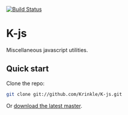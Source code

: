 [![Build Status](https://travis-ci.org/Krinkle/K-js.svg?branch=master)](https://travis-ci.org/Krinkle/K-js)
# K-js

Miscellaneous javascript utilities.

## Quick start

Clone the repo:
```bash
git clone git://github.com/Krinkle/K-js.git
```

Or [download the latest master](https://github.com/Krinkle/K-js/zipball/master).
